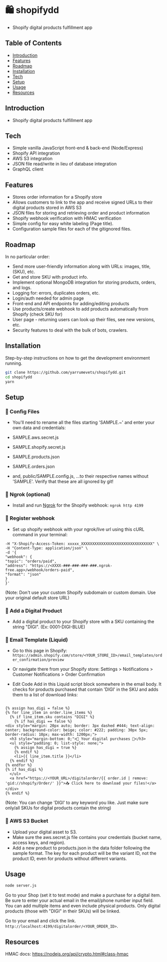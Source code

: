 # 🛍️ shopifydd

- Shopify digital products fulfillment app

## Table of Contents

- [Introduction](#introduction)
- [Features](#features)
- [Roadmap](#roadmap)
- [Installation](#installation)
- [Tech](#tech)
- [Setup](#setup)
- [Usage](#usage)
- [Resources](#resources)

## Introduction

- Shopify digital products fulfillment app

## Tech

- Simple vanilla JavaScript front-end &amp; back-end (Node/Express)
- Shopify API integration
- AWS S3 integration
- JSON file read/write in lieu of database integration
- GraphQL client

## Features

- Stores order information for a Shopify store
- Allows customers to link to the app and receive signed URLs to their digital products stored in AWS S3
- JSON files for storing and retrieving order and product information
- Shopify webhook verification with HMAC verification
- Simple config for easy white labeling (Page title).
- Configuration sample files for each of the gitignored files.

## Roadmap

In no particular order:

- Send more user-friendly information along with URLs: images, title, (SKU), etc.
- Get and store SKU with product info.
- Implement optional MongoDB integration for storing products, orders, and logs.
- Logging for: errors, duplicates orders, etc.
- Login/auth needed for admin page
- Front-end and API endpoints for adding/editing products
- Use products/create webhook to add products automatically from Shopify (check SKU for)
- User page - returning users can look up their files, see new versions, etc.
- Security features to deal with the bulk of bots, crawlers.

## Installation

Step-by-step instructions on how to get the development environment running.

```bash
git clone https://github.com/yarrumevets/shopifydd.git
cd shopifydd
yarn
```

## Setup

### 🔹 Config Files

- You'll need to rename all the files starting 'SAMPLE.~' and enter your own data and credentials:

- SAMPLE.aws.secret.js
- SAMPLE.shopify.secret.js
- SAMPLE.products.json
- SAMPLE.orders.json
- and, public/SAMPLE.config.js,
  ...to their respective names without 'SAMPLE'. Verify that these are all ignored by git!

### 🔹 Ngrok (optional)

- Install and run [Ngrok](https://ngrok.com) for the Shopify webhook:
  `ngrok http 4199`

### 🔹 Register webhook

- Set up shopify webhook with your ngrok/live url using this cURL command in your terminal:

```curl -v -X POST "https://<your-default-shop-url>.myshopify.com/admin/api/2023-04/webhooks.json" \
-H "X-Shopify-Access-Token: xxxxx_XXXXXXXXXXXXXXXXXXXXXXXXXXXXXXXX" \
-H "Content-Type: application/json" \
-d '{
"webhook": {
"topic": "orders/paid",
"address": "https://<XXXX-###-###-###-###.ngrok-free.app>/webhook/orders-paid",
"format": "json"
}
}'
```

(Note: Don't use your custom Shopify subdomain or custom domain. Use your original default store URL)

### 🔹 Add a Digital Product

- Add a digital product to your Shopify store with a SKU containing the string "DIGI". (Ex: 0001-DIGI-BLUE)

### 🔹 Email Template (Liquid)

- Go to this page in Shopify: `https://admin.shopify.com/store/<YOUR_STORE_ID>/email_templates/order_confirmation/preview`

- Or navigate there from your Shopify store: Settings > Notifications > Customer Notifications > Order Confirmation
- Edit Code
  Add in this Liquid script block somewhere in the email body. It checks for products purchased that contain 'DIGI' in the SKU and adds them to a list of download links:

```

{% assign has_digi = false %}
{% for line_item in order.line_items %}
  {% if line_item.sku contains "DIGI" %}
    {% if has_digi == false %}
<div style="margin: 20px auto; border: 3px dashed #444; text-align: center; background-color: beige; color: #222; padding: 30px 5px; border-radius: 10px; max-width: 1200px;">
  <h3 style="margin-bottom: 0;">🤖 Your digital purchases 🤖</h3>
  <ul style="padding: 0; list-style: none;">
    {% assign has_digi = true %}
    {% endif %}
    <li>{{ line_item.title }}</li>
  {% endif %}
{% endfor %}
{% if has_digi %}
  </ul>
  <a href="https://<YOUR_URL>/digitalorder/{{ order.id | remove: 'gid://shopify/Order/' }}">📥 Click here to download your files!</a>
</div>
{% endif %}
```

(Note: You can change 'DIGI' to any keyword you like. Just make sure only/all SKUs for digital products contain the string)

### 🔹 AWS S3 Bucket

- Upload your digital asset to S3.
- Make sure the aws.secret.js file contains your credentials (bucket name, access keys, and region).
- Add a new product to products.json in the data folder following the sample format.
  The key for each product will be the variant ID, not the product ID, even for products without different variants.

## Usage

```bash
node server.js
```

Go to your Shop (set it to test mode) and make a purchase for a digital item. Be sure to enter your actual email in the email/phone number input field.
You can add multiple items and even include physical products. Only digital products (those with "DIGI" in their SKUs) will be linked.

Go to your email and click the link. `http://localhost:4199/digitalorder/<YOUR_ORDER_ID>`.

## Resources

HMAC docs: https://nodejs.org/api/crypto.html#class-hmac

